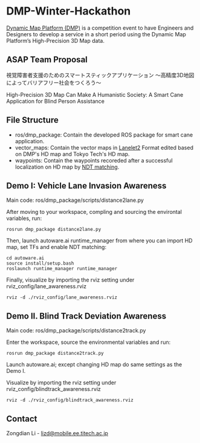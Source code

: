 # DMP-Winter-Hackathon

[Dynamic Map Platform (DMP)](https://www.dynamic-maps.co.jp/en/) is a competition event to have Engineers and Designers to develop a service in a short period using the Dynamic Map Platform’s High-Precision 3D Map data.

## ASAP Team Proposal
視覚障害者支援のためのスマートスティックアプリケーション ～高精度3D地図によってバリアフリー社会をつくろう～
  
High-Precision 3D Map Can Make A Humanistic Society: A Smart Cane Application for Blind Person Assistance

## File Structure
- ros/dmp_package: Contain the developed ROS package for smart cane application.
- vector_maps: Contain the vector maps in [Lanelet2](https://github.com/fzi-forschungszentrum-informatik/Lanelet2) Format edited based on DMP's HD map and Tokyo Tech's HD map.
- waypoints: Contain the waypoints recoreded after a successful localization on HD map by [NDT matching](https://github.com/AbangLZU/Autoware/blob/master/ros/src/computing/perception/localization/packages/lidar_localizer/nodes/ndt_matching_monitor/README.md).

## Demo I: Vehicle Lane Invasion Awareness
Main code: ros/dmp_package/scripts/distance2lane.py

After moving to your workspace, compling and sourcing the environtal variables, run:
```
rosrun dmp_package distance2lane.py
```

Then, launch autoware.ai runtime_manager from where you can import HD map, set TFs and enable NDT matching:
```
cd autoware.ai
source install/setup.bash
roslaunch runtime_manager runtime_manager
```

Finally, visualize by importing the rviz setting under rviz_config/lane_awareness.rviz
```
rviz -d ./rviz_config/lane_awareness.rviz
```

## Demo II. Blind Track Deviation Awareness
Main code: ros/dmp_package/scripts/distance2track.py

Enter the workspace, source the environmental variables and run:
```
rosrun dmp_package distance2track.py
```

Launch autoware.ai; except changing HD map do same settings as the Demo I.

Visualize by importing the rviz setting under rviz_config/blindtrack_awareness.rviz
```
rviz -d ./rviz_config/blindtrack_awareness.rviz
```


## Contact
Zongdian Li - [lizd@mobile.ee.titech.ac.jp](lizd@mobile.ee.titech.ac.jp) 
